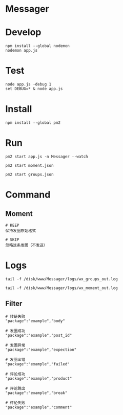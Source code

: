 # Messager

# Develop
	npm install --global nodemon
	nodemon app.js

# Test
	node app.js -debug 1
	set DEBUG=* & node app.js
	
# Install
	npm install --global pm2

# Run
	pm2 start app.js -n Messager --watch
	
	pm2 start moment.json
	
	pm2 start groups.json

# Command

## Moment

	# KEEP
	保持发圈原始格式

	# SKIP
	忽略这条发圈（不发送）

	
# Logs
	tail -f /disk/www/Messager/logs/wx_groups_out.log
	
	tail -f /disk/www/Messager/logs/wx_moment_out.log

## Filter

	# 转链失败
	"package":"example","body"

	# 发圈成功
	"package":"example","post_id"

	# 发圈异常
	"package":"example","expection"

	# 发圈出错
	"package":"example","failed"

	# 评论成功
	"package":"example","product"

	# 评论跳出
	"package":"example","break"

	# 评论失败
	"package":"example","comment"